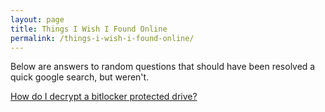 ```yaml
---
layout: page
title: Things I Wish I Found Online
permalink: /things-i-wish-i-found-online/
---
```


Below are answers to random questions that should have been resolved a quick google search, but weren't.

[How do I decrypt a bitlocker protected drive?](/pages/decrypting-bitlocker-drive.md)